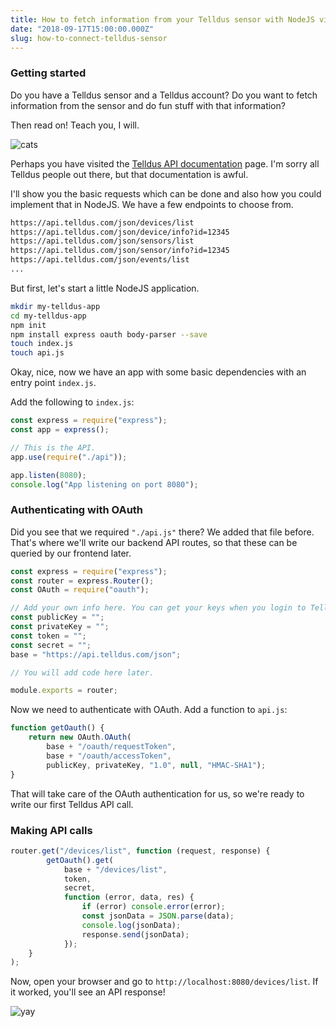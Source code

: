 ```yaml
---
title: How to fetch information from your Telldus sensor with NodeJS via Telldus Live API
date: "2018-09-17T15:00:00.000Z"
slug: how-to-connect-telldus-sensor
---
```


### Getting started
Do you have a Telldus sensor and a Telldus account? Do you want to fetch information from the sensor and do fun stuff with that information?

Then read on! Teach you, I will.

![cats](https://media.giphy.com/media/Dea0leKapJzJC/giphy.gif)

Perhaps you have visited the [Telldus API documentation](http://api.telldus.com/documentation/live) page. I'm sorry all Telldus people out there, but that documentation is awful.

I'll show you the basic requests which can be done and also how you could implement that in NodeJS. We have a few endpoints to choose from.

```bash
https://api.telldus.com/json/devices/list
https://api.telldus.com/json/device/info?id=12345
https://api.telldus.com/json/sensors/list
https://api.telldus.com/json/sensor/info?id=12345
https://api.telldus.com/json/events/list
...
```

But first, let's start a little NodeJS application.

```bash
mkdir my-telldus-app
cd my-telldus-app
npm init
npm install express oauth body-parser --save
touch index.js
touch api.js
```

Okay, nice, now we have an app with some basic dependencies with an entry point `index.js`.

Add the following to `index.js`:

```javascript
const express = require("express");
const app = express();

// This is the API.
app.use(require("./api"));

app.listen(8080);
console.log("App listening on port 8080");
```

### Authenticating with OAuth
Did you see that we required `"./api.js"` there? We added that file before. That's where we'll write our backend API routes, so that these can be queried by our frontend later.

```javascript
const express = require("express");
const router = express.Router();
const OAuth = require("oauth");

// Add your own info here. You can get your keys when you login to Telldus.
const publicKey = "";
const privateKey = "";
const token = "";
const secret = "";
base = "https://api.telldus.com/json";

// You will add code here later.

module.exports = router;
```

Now we need to authenticate with OAuth. Add a function to `api.js`:

```javascript
function getOauth() {
    return new OAuth.OAuth(
        base + "/oauth/requestToken",
        base + "/oauth/accessToken",
        publicKey, privateKey, "1.0", null, "HMAC-SHA1");
}
```

That will take care of the OAuth authentication for us, so we're ready to write our first Telldus API call.

### Making API calls

```javascript
router.get("/devices/list", function (request, response) {
        getOauth().get(
            base + "/devices/list",
            token,
            secret,
            function (error, data, res) {
                if (error) console.error(error);
                const jsonData = JSON.parse(data);
                console.log(jsonData);
                response.send(jsonData);
            });
    }
);
```

Now, open your browser and go to `http://localhost:8080/devices/list`. If it worked, you'll see an API response!

![yay](https://media.giphy.com/media/5wWf7H0WTquIU1DFY4g/giphy.gif)
